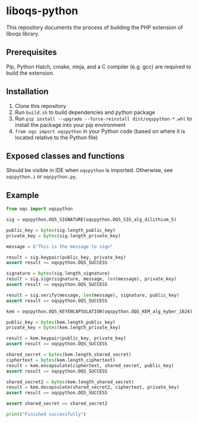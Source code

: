 # liboqs-python

This repository documents the process of building the PHP extension of liboqs library.

## Prerequisites
Pip, Python Hatch, cmake, ninja, and a C compiler (e.g. gcc) are required to build the extension.

## Installation

1. Clone this repository
2. Run `build.sh` to build dependencies and python package
3. Run `pip install --upgrade --force-reinstall dist/oqspython-*.whl` to install the package into your pip environment
4. `from oqs import oqspython` in your Python code (based on where it is located relative to the Python file)

## Exposed classes and functions

Should be visible in IDE when `oqspython` is imported. Otherwise, see `oqspython.i` or `oqspython.py`.

## Example

```python
from oqs import oqspython

sig = oqspython.OQS_SIGNATURE(oqspython.OQS_SIG_alg_dilithium_5)

public_key = bytes(sig.length_public_key)
private_key = bytes(sig.length_private_key)

message = b"This is the message to sign"

result = sig.keypair(public_key, private_key)
assert result == oqspython.OQS_SUCCESS

signature = bytes(sig.length_signature)
result = sig.sign(signature, message, len(message), private_key)
assert result == oqspython.OQS_SUCCESS

result = sig.verify(message, len(message), signature, public_key)
assert result == oqspython.OQS_SUCCESS

kem = oqspython.OQS_KEYENCAPSULATION(oqspython.OQS_KEM_alg_kyber_1024)

public_key = bytes(kem.length_public_key)
private_key = bytes(kem.length_private_key)

result = kem.keypair(public_key, private_key)
assert result == oqspython.OQS_SUCCESS

shared_secret = bytes(kem.length_shared_secret)
ciphertext = bytes(kem.length_ciphertext)
result = kem.encapsulate(ciphertext, shared_secret, public_key)
assert result == oqspython.OQS_SUCCESS

shared_secret2 = bytes(kem.length_shared_secret)
result = kem.decapsulate(shared_secret2, ciphertext, private_key)
assert result == oqspython.OQS_SUCCESS

assert shared_secret == shared_secret2

print("Finished successfully")
```
